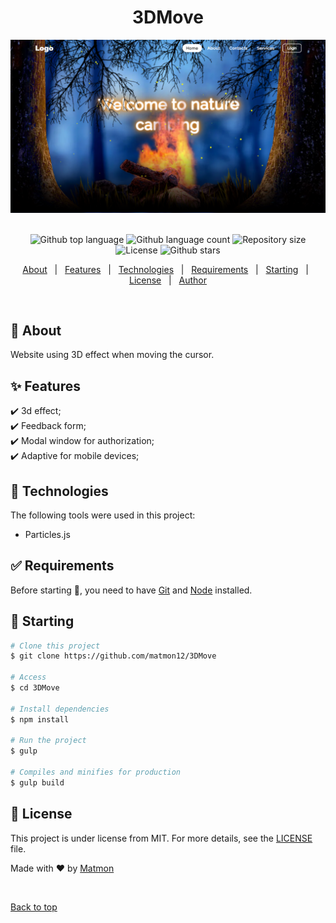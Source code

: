 <h1 align="center">3DMove</h1>
<div align="center" id="top">
<img src="./app/images/screen.png" alt="logo" >
</div>
&#xa0;


<p align="center">
  <img alt="Github top language" src="https://img.shields.io/github/languages/top/matmon12/3DMove?color=903db1">

  <img alt="Github language count" src="https://img.shields.io/github/languages/count/matmon12/3DMove?color=d36449">

  <img alt="Repository size" src="https://img.shields.io/github/repo-size/matmon12/3DMove?color=4cc71e">

  <img alt="License" src="https://img.shields.io/github/license/matmon12/3DMove?color=56BEB8">

  <img alt="Github stars" src="https://img.shields.io/github/stars/matmon12/3DMove?color=56BEB8" />
</p>


<p align="center">
  <a href="#dart-about">About</a> &#xa0; | &#xa0; 
  <a href="#sparkles-features">Features</a> &#xa0; | &#xa0;
  <a href="#rocket-technologies">Technologies</a> &#xa0; | &#xa0;
  <a href="#white_check_mark-requirements">Requirements</a> &#xa0; | &#xa0;
  <a href="#checkered_flag-starting">Starting</a> &#xa0; | &#xa0;
  <a href="#memo-license">License</a> &#xa0; | &#xa0;
  <a href="https://github.com/matmon12" target="_blank">Author</a>
</p>

<br>

## :dart: About

Website using 3D effect when moving the cursor.

## :sparkles: Features

:heavy_check_mark: 3d effect;\
:heavy_check_mark: Feedback form;\
:heavy_check_mark: Modal window for authorization;\
:heavy_check_mark: Adaptive for mobile devices;

## :rocket: Technologies

The following tools were used in this project:

- Particles.js

## :white_check_mark: Requirements

Before starting :checkered_flag:, you need to have [Git](https://git-scm.com) and [Node](https://nodejs.org/en/) installed.

## :checkered_flag: Starting

```bash
# Clone this project
$ git clone https://github.com/matmon12/3DMove

# Access
$ cd 3DMove

# Install dependencies
$ npm install

# Run the project
$ gulp

# Compiles and minifies for production
$ gulp build
```

## :memo: License

This project is under license from MIT. For more details, see the [LICENSE](LICENSE) file.

Made with :heart: by <a href="https://github.com/matmon12" target="_blank">Matmon</a>

&#xa0;

<a href="#top">Back to top</a>
